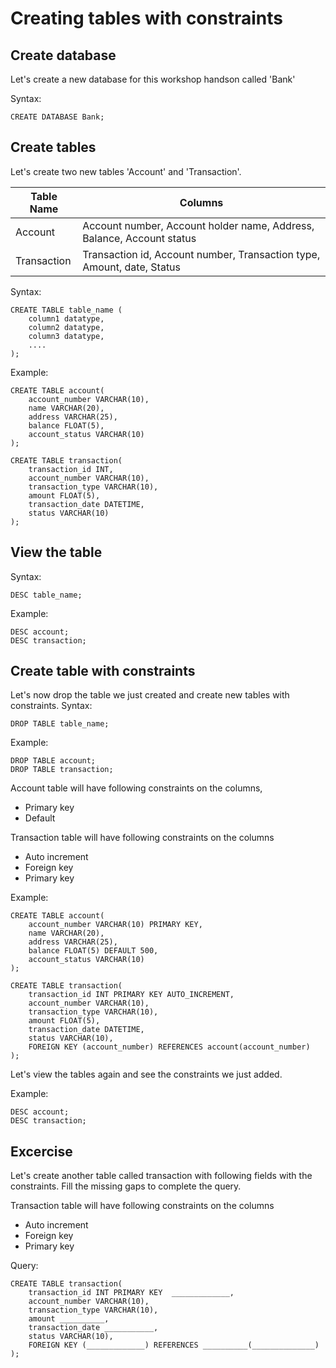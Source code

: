 # Creating tables with constraints
## Create database
Let's create a new database for this workshop handson called 'Bank'

Syntax:

    CREATE DATABASE Bank;

## Create tables
Let's create two new tables 'Account' and 'Transaction'.

| Table Name | Columns |
| --- | --- |
| Account | Account number, Account holder name, Address, Balance, Account status |
| Transaction | Transaction id, Account number, Transaction type, Amount, date, Status |

Syntax:

    CREATE TABLE table_name (
        column1 datatype,
        column2 datatype,
        column3 datatype,
        ....
    );

Example:

    CREATE TABLE account(
        account_number VARCHAR(10),
        name VARCHAR(20),
        address VARCHAR(25),
        balance FLOAT(5),
        account_status VARCHAR(10)
    );

    CREATE TABLE transaction(
        transaction_id INT,
        account_number VARCHAR(10),
        transaction_type VARCHAR(10),
        amount FLOAT(5),
        transaction_date DATETIME,
        status VARCHAR(10)
    );

## View the table

Syntax:

    DESC table_name;

Example:

    DESC account;
    DESC transaction;

## Create table with constraints
Let's now drop the table we just created and create new tables with constraints.
Syntax:

    DROP TABLE table_name;

Example:

    DROP TABLE account;
    DROP TABLE transaction;

Account table will have following constraints on the columns,
- Primary key
- Default

Transaction table will have following constraints on the columns
- Auto increment
- Foreign key
- Primary key


Example:

    CREATE TABLE account(
        account_number VARCHAR(10) PRIMARY KEY,
        name VARCHAR(20),
        address VARCHAR(25),
        balance FLOAT(5) DEFAULT 500,
        account_status VARCHAR(10)
    );
    
    CREATE TABLE transaction(
        transaction_id INT PRIMARY KEY AUTO_INCREMENT,
        account_number VARCHAR(10),
        transaction_type VARCHAR(10),
        amount FLOAT(5),
        transaction_date DATETIME,
        status VARCHAR(10),
        FOREIGN KEY (account_number) REFERENCES account(account_number)
    );

    

Let's view the tables again and see the constraints we just added.

Example:

    DESC account;
    DESC transaction;

## Excercise

Let's create another table called transaction with following fields with the constraints. Fill the missing gaps to complete the query.

Transaction table will have following constraints on the columns
- Auto increment
- Foreign key
- Primary key

Query:

    CREATE TABLE transaction(
        transaction_id INT PRIMARY KEY  _____________,
        account_number VARCHAR(10),
        transaction_type VARCHAR(10),
        amount __________,
        transaction_date ___________,
        status VARCHAR(10),
        FOREIGN KEY (_____________) REFERENCES __________(______________)
    );